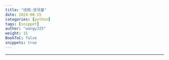 ```yaml
---
title: "线程-信号量"
date: 2024-08-15
categories: [python]
tags: [snippet]
author: "wangy325"
weight: 15
BookToC: false
snippets: true
---
```


---
